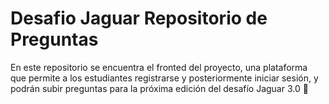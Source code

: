 # Desafio Jaguar Repositorio de Preguntas 
En este repositorio se encuentra el fronted del proyecto, una plataforma que permite a los estudiantes registrarse y posteriormente iniciar sesión, y podrán subir preguntas para la próxima edición del desafío Jaguar 3.0 🐆

